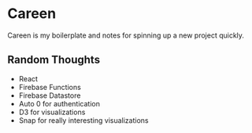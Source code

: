 # Careen

Careen is my boilerplate and notes for spinning up a new project quickly.

## Random Thoughts

 - React
 - Firebase Functions
 - Firebase Datastore
 - Auto 0 for authentication
 - D3 for visualizations
 - Snap for really interesting visualizations
